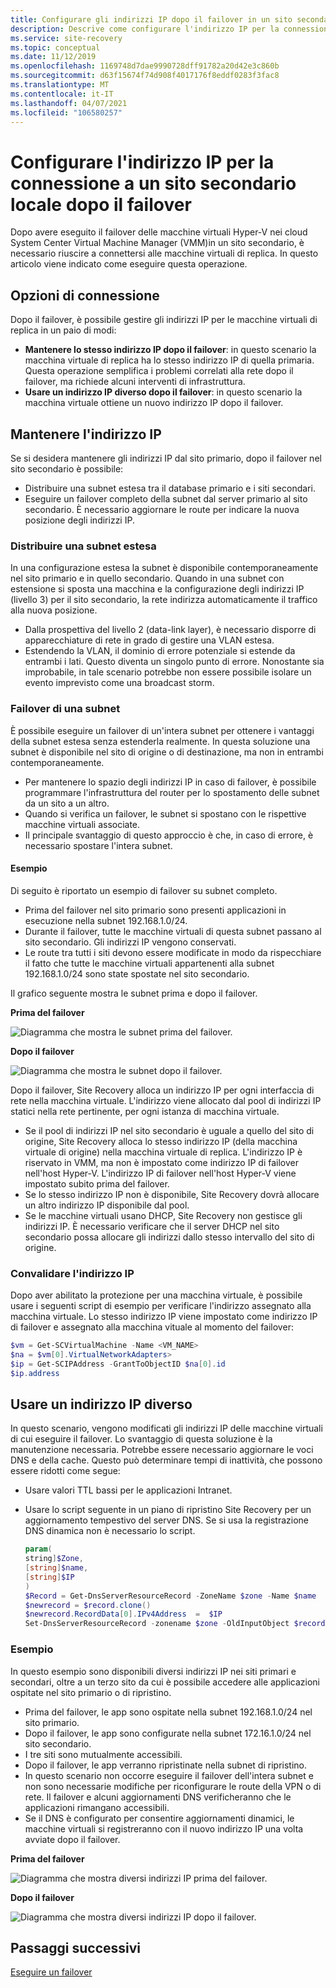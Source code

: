 ```yaml
---
title: Configurare gli indirizzi IP dopo il failover in un sito secondario con Azure Site Recovery
description: Descrive come configurare l'indirizzo IP per la connessione alle macchine virtuali in un sito secondario locale dopo il ripristino di emergenza e il failover con Azure Site Recovery.
ms.service: site-recovery
ms.topic: conceptual
ms.date: 11/12/2019
ms.openlocfilehash: 1169748d7dae9990728dff91782a20d42e3c860b
ms.sourcegitcommit: d63f15674f74d908f4017176f8eddf0283f3fac8
ms.translationtype: MT
ms.contentlocale: it-IT
ms.lasthandoff: 04/07/2021
ms.locfileid: "106580257"
---
```

# <a name="set-up-ip-addressing-to-connect-to-a-secondary-on-premises-site-after-failover"></a>Configurare l'indirizzo IP per la connessione a un sito secondario locale dopo il failover

Dopo avere eseguito il failover delle macchine virtuali Hyper-V nei cloud System Center Virtual Machine Manager (VMM)in un sito secondario, è necessario riuscire a connettersi alle macchine virtuali di replica. In questo articolo viene indicato come eseguire questa operazione. 

## <a name="connection-options"></a>Opzioni di connessione

Dopo il failover, è possibile gestire gli indirizzi IP per le macchine virtuali di replica in un paio di modi: 

- **Mantenere lo stesso indirizzo IP dopo il failover**: in questo scenario la macchina virtuale di replica ha lo stesso indirizzo IP di quella primaria. Questa operazione semplifica i problemi correlati alla rete dopo il failover, ma richiede alcuni interventi di infrastruttura.
- **Usare un indirizzo IP diverso dopo il failover**: in questo scenario la macchina virtuale ottiene un nuovo indirizzo IP dopo il failover. 
 

## <a name="retain-the-ip-address"></a>Mantenere l'indirizzo IP

Se si desidera mantenere gli indirizzi IP dal sito primario, dopo il failover nel sito secondario è possibile:

- Distribuire una subnet estesa tra il database primario e i siti secondari.
- Eseguire un failover completo della subnet dal server primario al sito secondario. È necessario aggiornare le route per indicare la nuova posizione degli indirizzi IP.


### <a name="deploy-a-stretched-subnet"></a>Distribuire una subnet estesa

In una configurazione estesa la subnet è disponibile contemporaneamente nel sito primario e in quello secondario. Quando in una subnet con estensione si sposta una macchina e la configurazione degli indirizzi IP (livello 3) per il sito secondario, la rete indirizza automaticamente il traffico alla nuova posizione. 

- Dalla prospettiva del livello 2 (data-link layer), è necessario disporre di apparecchiature di rete in grado di gestire una VLAN estesa.
- Estendendo la VLAN, il dominio di errore potenziale si estende da entrambi i lati. Questo diventa un singolo punto di errore. Nonostante sia improbabile, in tale scenario potrebbe non essere possibile isolare un evento imprevisto come una broadcast storm. 


### <a name="fail-over-a-subnet"></a>Failover di una subnet

È possibile eseguire un failover di un'intera subnet per ottenere i vantaggi della subnet estesa senza estenderla realmente. In questa soluzione una subnet è disponibile nel sito di origine o di destinazione, ma non in entrambi contemporaneamente.

- Per mantenere lo spazio degli indirizzi IP in caso di failover, è possibile programmare l'infrastruttura del router per lo spostamento delle subnet da un sito a un altro.
- Quando si verifica un failover, le subnet si spostano con le rispettive macchine virtuali associate.
- Il principale svantaggio di questo approccio è che, in caso di errore, è necessario spostare l'intera subnet.

#### <a name="example"></a>Esempio

Di seguito è riportato un esempio di failover su subnet completo. 

- Prima del failover nel sito primario sono presenti applicazioni in esecuzione nella subnet 192.168.1.0/24.
- Durante il failover, tutte le macchine virtuali di questa subnet passano al sito secondario. Gli indirizzi IP vengono conservati. 
- Le route tra tutti i siti devono essere modificate in modo da rispecchiare il fatto che tutte le macchine virtuali appartenenti alla subnet 192.168.1.0/24 sono state spostate nel sito secondario.

Il grafico seguente mostra le subnet prima e dopo il failover.


**Prima del failover**

![Diagramma che mostra le subnet prima del failover.](./media/hyper-v-vmm-networking/network-design2.png)

**Dopo il failover**

![Diagramma che mostra le subnet dopo il failover.](./media/hyper-v-vmm-networking/network-design3.png)

Dopo il failover, Site Recovery alloca un indirizzo IP per ogni interfaccia di rete nella macchina virtuale. L'indirizzo viene allocato dal pool di indirizzi IP statici nella rete pertinente, per ogni istanza di macchina virtuale.

- Se il pool di indirizzi IP nel sito secondario è uguale a quello del sito di origine, Site Recovery alloca lo stesso indirizzo IP (della macchina virtuale di origine) nella macchina virtuale di replica. L'indirizzo IP è riservato in VMM, ma non è impostato come indirizzo IP di failover nell'host Hyper-V. L'indirizzo IP di failover nell'host Hyper-V viene impostato subito prima del failover.
- Se lo stesso indirizzo IP non è disponibile, Site Recovery dovrà allocare un altro indirizzo IP disponibile dal pool.
- Se le macchine virtuali usano DHCP, Site Recovery non gestisce gli indirizzi IP. È necessario verificare che il server DHCP nel sito secondario possa allocare gli indirizzi dallo stesso intervallo del sito di origine.

### <a name="validate-the-ip-address"></a>Convalidare l'indirizzo IP

Dopo aver abilitato la protezione per una macchina virtuale, è possibile usare i seguenti script di esempio per verificare l'indirizzo assegnato alla macchina virtuale. Lo stesso indirizzo IP viene impostato come indirizzo IP di failover e assegnato alla macchina vituale al momento del failover:

```powershell
$vm = Get-SCVirtualMachine -Name <VM_NAME>
$na = $vm[0].VirtualNetworkAdapters>
$ip = Get-SCIPAddress -GrantToObjectID $na[0].id
$ip.address
```

## <a name="use-a-different-ip-address"></a>Usare un indirizzo IP diverso

In questo scenario, vengono modificati gli indirizzi IP delle macchine virtuali di cui eseguire il failover. Lo svantaggio di questa soluzione è la manutenzione necessaria.  Potrebbe essere necessario aggiornare le voci DNS e della cache. Questo può determinare tempi di inattività, che possono essere ridotti come segue:

- Usare valori TTL bassi per le applicazioni Intranet.
- Usare lo script seguente in un piano di ripristino Site Recovery per un aggiornamento tempestivo del server DNS. Se si usa la registrazione DNS dinamica non è necessario lo script.

    ```powershell
    param(
    string]$Zone,
    [string]$name,
    [string]$IP
    )
    $Record = Get-DnsServerResourceRecord -ZoneName $zone -Name $name
    $newrecord = $record.clone()
    $newrecord.RecordData[0].IPv4Address  =  $IP
    Set-DnsServerResourceRecord -zonename $zone -OldInputObject $record -NewInputObject $Newrecord
    ```
    
### <a name="example"></a>Esempio 

In questo esempio sono disponibili diversi indirizzi IP nei siti primari e secondari, oltre a un terzo sito da cui è possibile accedere alle applicazioni ospitate nel sito primario o di ripristino.

- Prima del failover, le app sono ospitate nella subnet 192.168.1.0/24 nel sito primario.
- Dopo il failover, le app sono configurate nella subnet 172.16.1.0/24 nel sito secondario.
- I tre siti sono mutualmente accessibili.
- Dopo il failover, le app verranno ripristinate nella subnet di ripristino.
- In questo scenario non occorre eseguire il failover dell'intera subnet e non sono necessarie modifiche per riconfigurare le route della VPN o di rete. Il failover e alcuni aggiornamenti DNS verificheranno che le applicazioni rimangano accessibili.
- Se il DNS è configurato per consentire aggiornamenti dinamici, le macchine virtuali si registreranno con il nuovo indirizzo IP una volta avviate dopo il failover.

**Prima del failover**

![Diagramma che mostra diversi indirizzi IP prima del failover.](./media/hyper-v-vmm-networking/network-design10.png)

**Dopo il failover**

![Diagramma che mostra diversi indirizzi IP dopo il failover.](./media/hyper-v-vmm-networking/network-design11.png)


## <a name="next-steps"></a>Passaggi successivi

[Eseguire un failover](hyper-v-vmm-failover-failback.md)

